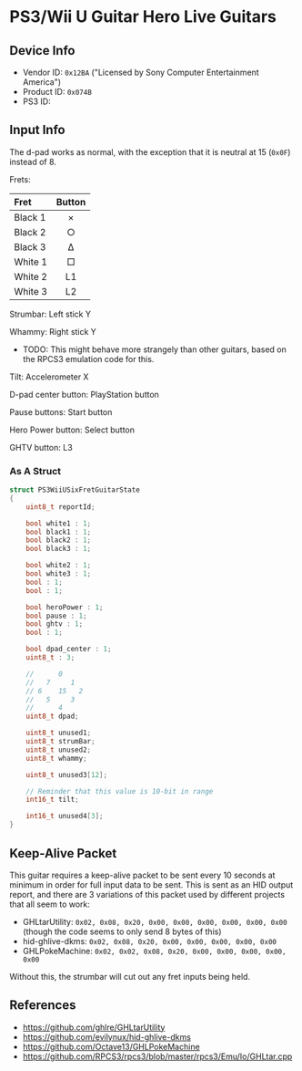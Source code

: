 # PS3/Wii U Guitar Hero Live Guitars

## Device Info

- Vendor ID: `0x12BA` ("Licensed by Sony Computer Entertainment America")
- Product ID: `0x074B`
- PS3 ID: 

## Input Info

The d-pad works as normal, with the exception that it is neutral at 15 (`0x0F`) instead of 8.

Frets:

| Fret    | Button |
| :---    | :---:  |
| Black 1 | ×      |
| Black 2 | ○      |
| Black 3 | Δ      |
| White 1 | □      |
| White 2 | L1     |
| White 3 | L2     |

Strumbar: Left stick Y

Whammy: Right stick Y

- TODO: This might behave more strangely than other guitars, based on the RPCS3 emulation code for this. 

Tilt: Accelerometer X

D-pad center button: PlayStation button

Pause buttons: Start button

Hero Power button: Select button

GHTV button: L3

### As A Struct

```cpp
struct PS3WiiUSixFretGuitarState
{
    uint8_t reportId;

    bool white1 : 1;
    bool black1 : 1;
    bool black2 : 1;
    bool black3 : 1;

    bool white2 : 1;
    bool white3 : 1;
    bool : 1;
    bool : 1;

    bool heroPower : 1;
    bool pause : 1;
    bool ghtv : 1;
    bool : 1;

    bool dpad_center : 1;
    uint8_t : 3;

    //      0
    //   7     1
    // 6    15   2
    //   5     3
    //      4
    uint8_t dpad;

    uint8_t unused1;
    uint8_t strumBar;
    uint8_t unused2;
    uint8_t whammy;

    uint8_t unused3[12];

    // Reminder that this value is 10-bit in range
    int16_t tilt;

    int16_t unused4[3];
}
```

## Keep-Alive Packet

This guitar requires a keep-alive packet to be sent every 10 seconds at minimum in order for full input data to be sent. This is sent as an HID output report, and there are 3 variations of this packet used by different projects that all seem to work:

- GHLtarUtility: `0x02, 0x08, 0x20, 0x00, 0x00, 0x00, 0x00, 0x00, 0x00` (though the code seems to only send 8 bytes of this)
- hid-ghlive-dkms: `0x02, 0x08, 0x20, 0x00, 0x00, 0x00, 0x00, 0x00`
- GHLPokeMachine: `0x02, 0x02, 0x08, 0x20, 0x00, 0x00, 0x00, 0x00, 0x00`

Without this, the strumbar will cut out any fret inputs being held.

## References

- https://github.com/ghlre/GHLtarUtility
- https://github.com/evilynux/hid-ghlive-dkms
- https://github.com/Octave13/GHLPokeMachine
- https://github.com/RPCS3/rpcs3/blob/master/rpcs3/Emu/Io/GHLtar.cpp
